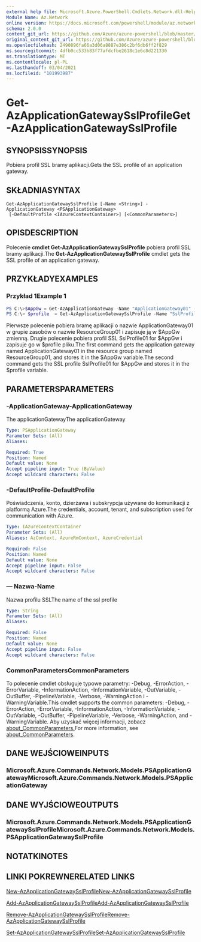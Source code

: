 ```yaml
---
external help file: Microsoft.Azure.PowerShell.Cmdlets.Network.dll-Help.xml
Module Name: Az.Network
online version: https://docs.microsoft.com/powershell/module/az.network/get-azapplicationgatewaysslprofile
schema: 2.0.0
content_git_url: https://github.com/Azure/azure-powershell/blob/master/src/Network/Network/help/Get-AzApplicationGatewaySslProfile.md
original_content_git_url: https://github.com/Azure/azure-powershell/blob/master/src/Network/Network/help/Get-AzApplicationGatewaySslProfile.md
ms.openlocfilehash: 2490896fa66a3d06a8887e386c2bf6db6ff2f829
ms.sourcegitcommit: 4dfb0cc533b83f77afdcfbe2618c1e6c8d221330
ms.translationtype: MT
ms.contentlocale: pl-PL
ms.lasthandoff: 03/04/2021
ms.locfileid: "101993987"
---
```

# <span data-ttu-id="bf420-101">Get-AzApplicationGatewaySslProfile</span><span class="sxs-lookup"><span data-stu-id="bf420-101">Get-AzApplicationGatewaySslProfile</span></span>

## <span data-ttu-id="bf420-102">SYNOPSIS</span><span class="sxs-lookup"><span data-stu-id="bf420-102">SYNOPSIS</span></span>
<span data-ttu-id="bf420-103">Pobiera profil SSL bramy aplikacji.</span><span class="sxs-lookup"><span data-stu-id="bf420-103">Gets the SSL profile of an application gateway.</span></span>

## <span data-ttu-id="bf420-104">SKŁADNIA</span><span class="sxs-lookup"><span data-stu-id="bf420-104">SYNTAX</span></span>

```
Get-AzApplicationGatewaySslProfile [-Name <String>] -ApplicationGateway <PSApplicationGateway>
 [-DefaultProfile <IAzureContextContainer>] [<CommonParameters>]
```

## <span data-ttu-id="bf420-105">OPIS</span><span class="sxs-lookup"><span data-stu-id="bf420-105">DESCRIPTION</span></span>
<span data-ttu-id="bf420-106">Polecenie **cmdlet Get-AzApplicationGatewaySslProfile** pobiera profil SSL bramy aplikacji.</span><span class="sxs-lookup"><span data-stu-id="bf420-106">The **Get-AzApplicationGatewaySslProfile** cmdlet gets the SSL profile of an application gateway.</span></span>

## <span data-ttu-id="bf420-107">PRZYKŁADY</span><span class="sxs-lookup"><span data-stu-id="bf420-107">EXAMPLES</span></span>

### <span data-ttu-id="bf420-108">Przykład 1</span><span class="sxs-lookup"><span data-stu-id="bf420-108">Example 1</span></span>
```powershell
PS C:\>$AppGw = Get-AzApplicationGateway -Name "ApplicationGateway01" -ResourceGroupName "ResourceGroup01"
PS C:\> $profile  = Get-AzApplicationGatewaySslProfile -Name "SslProfile01" -ApplicationGateway $AppGw
```

<span data-ttu-id="bf420-109">Pierwsze polecenie pobiera bramę aplikacji o nazwie ApplicationGateway01 w grupie zasobów o nazwie ResourceGroup01 i zapisuje ją w $AppGw zmienną. Drugie polecenie pobiera profil SSL SslProfile01 for $AppGw i zapisuje go w $profile pliku.</span><span class="sxs-lookup"><span data-stu-id="bf420-109">The first command gets the application gateway named ApplicationGateway01 in the resource group named ResourceGroup01, and stores it in the $AppGw variable.The second command gets the SSL profile SslProfile01 for $AppGw and stores it in the $profile variable.</span></span>

## <span data-ttu-id="bf420-110">PARAMETERS</span><span class="sxs-lookup"><span data-stu-id="bf420-110">PARAMETERS</span></span>

### <span data-ttu-id="bf420-111">-ApplicationGateway</span><span class="sxs-lookup"><span data-stu-id="bf420-111">-ApplicationGateway</span></span>
<span data-ttu-id="bf420-112">The applicationGateway</span><span class="sxs-lookup"><span data-stu-id="bf420-112">The applicationGateway</span></span>

```yaml
Type: PSApplicationGateway
Parameter Sets: (All)
Aliases:

Required: True
Position: Named
Default value: None
Accept pipeline input: True (ByValue)
Accept wildcard characters: False
```

### <span data-ttu-id="bf420-113">-DefaultProfile</span><span class="sxs-lookup"><span data-stu-id="bf420-113">-DefaultProfile</span></span>
<span data-ttu-id="bf420-114">Poświadczenia, konto, dzierżawa i subskrypcja używane do komunikacji z platformą Azure.</span><span class="sxs-lookup"><span data-stu-id="bf420-114">The credentials, account, tenant, and subscription used for communication with Azure.</span></span>

```yaml
Type: IAzureContextContainer
Parameter Sets: (All)
Aliases: AzContext, AzureRmContext, AzureCredential

Required: False
Position: Named
Default value: None
Accept pipeline input: False
Accept wildcard characters: False
```

### <span data-ttu-id="bf420-115">— Nazwa</span><span class="sxs-lookup"><span data-stu-id="bf420-115">-Name</span></span>
<span data-ttu-id="bf420-116">Nazwa profilu SSL</span><span class="sxs-lookup"><span data-stu-id="bf420-116">The name of the ssl profile</span></span>

```yaml
Type: String
Parameter Sets: (All)
Aliases:

Required: False
Position: Named
Default value: None
Accept pipeline input: False
Accept wildcard characters: False
```

### <span data-ttu-id="bf420-117">CommonParameters</span><span class="sxs-lookup"><span data-stu-id="bf420-117">CommonParameters</span></span>
<span data-ttu-id="bf420-118">To polecenie cmdlet obsługuje typowe parametry: -Debug, -ErrorAction, -ErrorVariable, -InformationAction, -InformationVariable, -OutVariable, -OutBuffer, -PipelineVariable, -Verbose, -WarningAction i -WarningVariable.</span><span class="sxs-lookup"><span data-stu-id="bf420-118">This cmdlet supports the common parameters: -Debug, -ErrorAction, -ErrorVariable, -InformationAction, -InformationVariable, -OutVariable, -OutBuffer, -PipelineVariable, -Verbose, -WarningAction, and -WarningVariable.</span></span> <span data-ttu-id="bf420-119">Aby uzyskać więcej informacji, zobacz [about_CommonParameters.](http://go.microsoft.com/fwlink/?LinkID=113216)</span><span class="sxs-lookup"><span data-stu-id="bf420-119">For more information, see [about_CommonParameters](http://go.microsoft.com/fwlink/?LinkID=113216).</span></span>

## <span data-ttu-id="bf420-120">DANE WEJŚCIOWE</span><span class="sxs-lookup"><span data-stu-id="bf420-120">INPUTS</span></span>

### <span data-ttu-id="bf420-121">Microsoft.Azure.Commands.Network.Models.PSApplicationGateway</span><span class="sxs-lookup"><span data-stu-id="bf420-121">Microsoft.Azure.Commands.Network.Models.PSApplicationGateway</span></span>

## <span data-ttu-id="bf420-122">DANE WYJŚCIOWE</span><span class="sxs-lookup"><span data-stu-id="bf420-122">OUTPUTS</span></span>

### <span data-ttu-id="bf420-123">Microsoft.Azure.Commands.Network.Models.PSApplicationGatewaySslProfile</span><span class="sxs-lookup"><span data-stu-id="bf420-123">Microsoft.Azure.Commands.Network.Models.PSApplicationGatewaySslProfile</span></span>

## <span data-ttu-id="bf420-124">NOTATKI</span><span class="sxs-lookup"><span data-stu-id="bf420-124">NOTES</span></span>

## <span data-ttu-id="bf420-125">LINKI POKREWNE</span><span class="sxs-lookup"><span data-stu-id="bf420-125">RELATED LINKS</span></span>

[<span data-ttu-id="bf420-126">New-AzApplicationGatewaySslProfile</span><span class="sxs-lookup"><span data-stu-id="bf420-126">New-AzApplicationGatewaySslProfile</span></span>](./New-AzApplicationGatewaySslProfile.md)

[<span data-ttu-id="bf420-127">Add-AzApplicationGatewaySslProfile</span><span class="sxs-lookup"><span data-stu-id="bf420-127">Add-AzApplicationGatewaySslProfile</span></span>](./Add-AzApplicationGatewaySslProfile.md)

[<span data-ttu-id="bf420-128">Remove-AzApplicationGatewaySslProfile</span><span class="sxs-lookup"><span data-stu-id="bf420-128">Remove-AzApplicationGatewaySslProfile</span></span>](./Remove-AzApplicationGatewaySslProfile.md)

[<span data-ttu-id="bf420-129">Set-AzApplicationGatewaySslProfile</span><span class="sxs-lookup"><span data-stu-id="bf420-129">Set-AzApplicationGatewaySslProfile</span></span>](./Set-AzApplicationGatewaySslProfile.md)